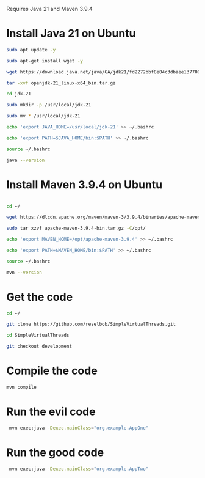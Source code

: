 Requires Java 21 and Maven 3.9.4

# Install Java 21 on Ubuntu

```bash
sudo apt update -y

sudo apt-get install wget -y

wget https://download.java.net/java/GA/jdk21/fd2272bbf8e04c3dbaee13770090416c/35/GPL/openjdk-21_linux-x64_bin.tar.gz

tar -xvf openjdk-21_linux-x64_bin.tar.gz

cd jdk-21

sudo mkdir -p /usr/local/jdk-21

sudo mv * /usr/local/jdk-21

echo 'export JAVA_HOME=/usr/local/jdk-21' >> ~/.bashrc

echo 'export PATH=$JAVA_HOME/bin:$PATH' >> ~/.bashrc

source ~/.bashrc

java --version

```

# Install Maven 3.9.4 on Ubuntu

```bash

cd ~/

wget https://dlcdn.apache.org/maven/maven-3/3.9.4/binaries/apache-maven-3.9.4-bin.tar.gz

sudo tar xzvf apache-maven-3.9.4-bin.tar.gz -C/opt/

echo 'export MAVEN_HOME=/opt/apache-maven-3.9.4' >> ~/.bashrc

echo 'export PATH=$MAVEN_HOME/bin:$PATH' >> ~/.bashrc

source ~/.bashrc

mvn --version

```

# Get the code

```bash
cd ~/

git clone https://github.com/reselbob/SimpleVirtualThreads.git

cd SimpleVirtualThreads

git checkout development

```

# Compile the code

```bash
mvn compile   
```

# Run the evil code

```bash
 mvn exec:java -Dexec.mainClass="org.example.AppOne"
```

# Run the good code

```bash
 mvn exec:java -Dexec.mainClass="org.example.AppTwo"
```